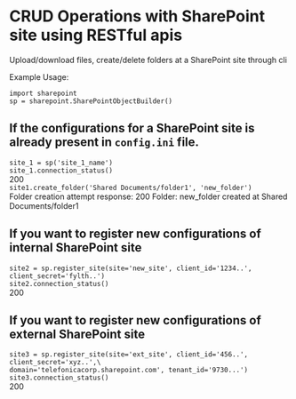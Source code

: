 # CRUD Operations with SharePoint site using RESTful apis 

Upload/download files, create/delete folders at a SharePoint site through cli  
  

Example Usage:  

`import sharepoint`  
`sp = sharepoint.SharePointObjectBuilder()`  

## If the configurations for a SharePoint site is already present in ``config.ini`` file.  

`site_1 = sp('site_1_name')`  
`site_1.connection_status()`  
200  
`site1.create_folder('Shared Documents/folder1', 'new_folder')`  
Folder creation attempt response: 200
Folder: new_folder created at Shared Documents/folder1

## If you want to register new configurations of internal SharePoint site    

`site2 = sp.register_site(site='new_site', client_id='1234..', client_secret='fylth..')`  
`site2.connection_status()`  
200

## If you want to register new configurations of external SharePoint site  

`site3 = sp.register_site(site='ext_site', client_id='456..', client_secret='xyz..',\`  
`domain='telefonicacorp.sharepoint.com', tenant_id='9730...')`  
`site3.connection_status()`  
200


